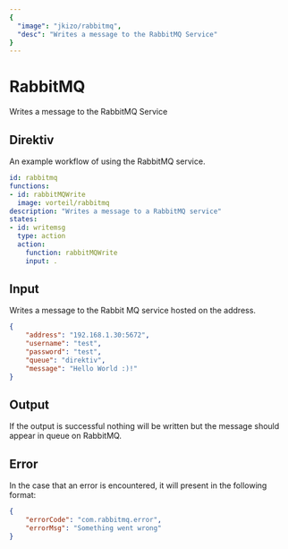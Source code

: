 ```yaml
---
{
  "image": "jkizo/rabbitmq",
  "desc": "Writes a message to the RabbitMQ Service"
}
---
```


# RabbitMQ

Writes a message to the RabbitMQ Service

## Direktiv

An example workflow of using the RabbitMQ service.

```yaml
id: rabbitmq
functions:
- id: rabbitMQWrite
  image: vorteil/rabbitmq
description: "Writes a message to a RabbitMQ service"
states:
- id: writemsg
  type: action
  action:
    function: rabbitMQWrite
    input: .
```

## Input

Writes a message to the Rabbit MQ service hosted on the address.

```json
{
    "address": "192.168.1.30:5672",
    "username": "test",
    "password": "test",
    "queue": "direktiv",
    "message": "Hello World :)!"
}
```

## Output

If the output is successful nothing will be written but the message should appear in queue on RabbitMQ.

## Error

In the case that an error is encountered, it will present in the following format:

```json
{
    "errorCode": "com.rabbitmq.error",
    "errorMsg": "Something went wrong"
}
```
